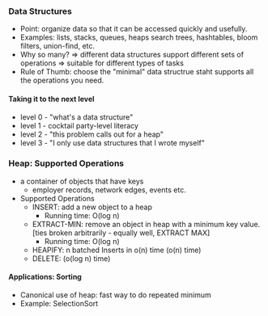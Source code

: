 ### Data Structures
- Point: organize data so that it can be accessed quickly and usefully.
- Examples: lists, stacks, queues, heaps search trees, hashtables, bloom filters, union-find, etc.
- Why so many? => different data structures support different sets of operations => suitable for different types of tasks
- Rule of Thumb: choose the "minimal" data structrue staht supports all the operations you need.

#### Taking it to the next level
- level 0 - "what's a data structure"
- level 1 - cocktail party-level literacy
- level 2 - "this problem calls out for a heap"
- level 3 - "I only use data structures that I wrote myself"

### Heap: Supported Operations
- a container of objects that have keys 
  - employer records, network edges, events etc.
- Supported Operations
  - INSERT: add a new object  to a heap
    - Running time: O(log n)
  - EXTRACT-MIN: remove an object in heap with a minimum key value. [ties broken arbitrarily - equally well, EXTRACT MAX]
    - Running time: O(log n)
  - HEAPIFY: n batched Inserts in o(n) time (o(n) time)
  - DELETE: (o(log n) time)
#### Applications: Sorting
- Canonical use of heap: fast way to do repeated minimum
- Example: SelectionSort
  
